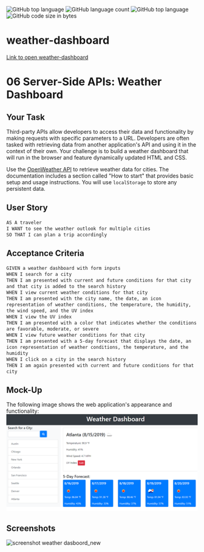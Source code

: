 ![GitHub top language](https://img.shields.io/github/languages/top/TatyanaYarush/weather-dashboard?color=red&logo=javascript)
![GitHub language count](https://img.shields.io/github/languages/count/TatyanaYarush/weather-dashboard?color=green&label=Languages%20&logo=github&logoColor=green)
![GitHub top language](https://img.shields.io/github/languages/top/TatyanaYarush/weather-dashboard?color=greem&label=CSS&logo=CSS&logoColor=green)
![GitHub code size in bytes](https://img.shields.io/github/languages/code-size/TatyanaYarush/weather-dashboard?color=yellow&label=HTML&logo=HTML&logoColor=yellow)

# weather-dashboard

[Link to open weather-dashboard](https://tatyanayarush.github.io/weather-dashboard/)

# 06 Server-Side APIs: Weather Dashboard

## Your Task 

Third-party APIs allow developers to access their data and functionality by making requests with specific parameters to a URL. Developers are often tasked with retrieving data from another application's API and using it in the context of their own. Your challenge is to build a weather dashboard that will run in the browser and feature dynamically updated HTML and CSS.

Use the [OpenWeather API](https://openweathermap.org/api) to retrieve weather data for cities. The documentation includes a section called "How to start" that provides basic setup and usage instructions. You will use `localStorage` to store any persistent data.

## User Story

```
AS A traveler
I WANT to see the weather outlook for multiple cities
SO THAT I can plan a trip accordingly
```

## Acceptance Criteria

```
GIVEN a weather dashboard with form inputs
WHEN I search for a city
THEN I am presented with current and future conditions for that city and that city is added to the search history
WHEN I view current weather conditions for that city
THEN I am presented with the city name, the date, an icon representation of weather conditions, the temperature, the humidity, the wind speed, and the UV index
WHEN I view the UV index
THEN I am presented with a color that indicates whether the conditions are favorable, moderate, or severe
WHEN I view future weather conditions for that city
THEN I am presented with a 5-day forecast that displays the date, an icon representation of weather conditions, the temperature, and the humidity
WHEN I click on a city in the search history
THEN I am again presented with current and future conditions for that city
```

## Mock-Up

The following image shows the web application's appearance and functionality:
![The weather app includes a search option, a list of cities, and a five-day forecast and current weather conditions for Atlanta.](./Assets/06-server-side-apis-homework-demo.png)


## Screenshots



![screenshot weather dasboord_new](https://user-images.githubusercontent.com/70031550/114319873-4e7bfe00-9ae1-11eb-9721-1b302cf15a08.png)




